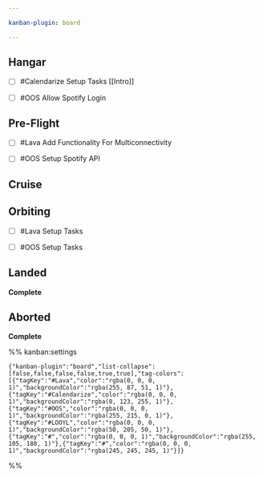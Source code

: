 ```yaml
---

kanban-plugin: board

---
```


## Hangar

- [ ] #Calendarize Setup Tasks [[Intro]]
- [ ] #OOS Allow Spotify Login


## Pre-Flight

- [ ] #Lava Add Functionality For Multiconnectivity
- [ ] #OOS Setup Spotify API


## Cruise



## Orbiting

- [ ] #Lava Setup Tasks
- [ ] #OOS Setup Tasks


## Landed

**Complete**


## Aborted

**Complete**




%% kanban:settings
```
{"kanban-plugin":"board","list-collapse":[false,false,false,false,true,true],"tag-colors":[{"tagKey":"#Lava","color":"rgba(0, 0, 0, 1)","backgroundColor":"rgba(255, 87, 51, 1)"},{"tagKey":"#Calendarize","color":"rgba(0, 0, 0, 1)","backgroundColor":"rgba(0, 123, 255, 1)"},{"tagKey":"#OOS","color":"rgba(0, 0, 0, 1)","backgroundColor":"rgba(255, 215, 0, 1)"},{"tagKey":"#LOOYL","color":"rgba(0, 0, 0, 1)","backgroundColor":"rgba(50, 205, 50, 1)"},{"tagKey":"#","color":"rgba(0, 0, 0, 1)","backgroundColor":"rgba(255, 105, 180, 1)"},{"tagKey":"#","color":"rgba(0, 0, 0, 1)","backgroundColor":"rgba(245, 245, 245, 1)"}]}
```
%%